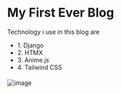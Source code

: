 <h1>My First Ever Blog</h1>

<p>Technology i use in this blog are</p>
<ul  style="padding-bottom: 5px">
  <li>1. Django</li>
  <li>2. HTMX</li>
  <li>3. Anime.js</li>
  <li>4. Tailwind CSS</li>
</ul>

![image](https://github.com/user-attachments/assets/25af8c9f-73f3-42a2-a08d-d4356d72e2ab)
